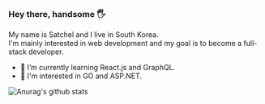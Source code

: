 ### Hey there, handsome 🖐

My name is Satchel and I live in South Korea.  
I'm mainly interested in web development and my goal is to become a full-stack developer.  

- 🌱 I’m currently learning React.js and GraphQL.
- 🛒 I'm interested in GO and ASP.NET.

![Anurag's github stats](https://github-readme-stats.vercel.app/api?username=bugoverdose&hide=stars,prs,issues&count_private=true&show_icons=true)

<!--
**bugoverdose/bugoverdose** is a ✨ _special_ ✨ repository because its `README.md` (this file) appears on your GitHub profile.

Here are some ideas to get you started:

- 🔭 I’m currently working on ...
- 🌱 I’m currently learning ...
- 👯 I’m looking to collaborate on ...
- 🤔 I’m looking for help with ...
- 💬 Ask me about ...
- 📫 How to reach me: ...
- 😄 Pronouns: ...
- ⚡ Fun fact: ...
-->

